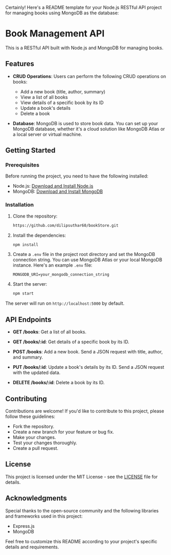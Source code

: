 Certainly! Here's a README template for your Node.js RESTful API project for managing books using MongoDB as the database:

# Book Management API

This is a RESTful API built with Node.js and MongoDB for managing books.

## Features

- **CRUD Operations**: Users can perform the following CRUD operations on books:

  - Add a new book (title, author, summary)
  - View a list of all books
  - View details of a specific book by its ID
  - Update a book's details
  - Delete a book

- **Database**: MongoDB is used to store book data. You can set up your MongoDB database, whether it's a cloud solution like MongoDB Atlas or a local server or virtual machine.

## Getting Started

### Prerequisites

Before running the project, you need to have the following installed:

- Node.js: [Download and Install Node.js](https://nodejs.org/)
- MongoDB: [Download and Install MongoDB](https://www.mongodb.com/try/download/community)

### Installation

1. Clone the repository:

   ```bash git clone
   https://github.com/dilipsuthar60/bookStore.git
   ```

2. Install the dependencies:

   ```bash
   npm install
   ```

3. Create a `.env` file in the project root directory and set the MongoDB connection string. You can use MongoDB Atlas or your local MongoDB instance. Here's an example `.env` file:

   ```env
   MONGODB_URI=your_mongodb_connection_string
   ```

4. Start the server:

   ```bash
   npm start
   ```

The server will run on `http://localhost:5000` by default.

## API Endpoints

- **GET /books**: Get a list of all books.

- **GET /books/:id**: Get details of a specific book by its ID.

- **POST /books**: Add a new book. Send a JSON request with title, author, and summary.

- **PUT /books/:id**: Update a book's details by its ID. Send a JSON request with the updated data.

- **DELETE /books/:id**: Delete a book by its ID.

## Contributing

Contributions are welcome! If you'd like to contribute to this project, please follow these guidelines:

- Fork the repository.
- Create a new branch for your feature or bug fix.
- Make your changes.
- Test your changes thoroughly.
- Create a pull request.

## License

This project is licensed under the MIT License - see the [LICENSE](LICENSE) file for details.

## Acknowledgments

Special thanks to the open-source community and the following libraries and frameworks used in this project:

- Express.js
- MongoDB

Feel free to customize this README according to your project's specific details and requirements.
